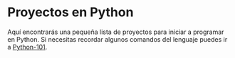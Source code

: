 # Proyectos en Python
Aquí encontrarás una pequeña lista de proyectos para iniciar a programar en Python.
Si necesitas recordar algunos comandos del lenguaje puedes ir a [Python-101](https://github.com/ivnxyz/python-101).
